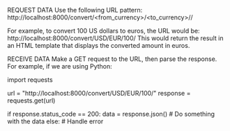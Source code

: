 REQUEST DATA
Use the following URL pattern:
http://localhost:8000/convert/<from_currency>/<to_currency>/<amount>/
  
For example, to convert 100 US dollars to euros, the URL would be:
http://localhost:8000/convert/USD/EUR/100/
This would return the result in an HTML template that displays the converted amount in euros.

RECEIVE DATA
Make a GET request to the URL, then parse the response.
For example, if we are using Python:

import requests

url = "http://localhost:8000/convert/USD/EUR/100/"
response = requests.get(url)

if response.status_code == 200:
    data = response.json()
    # Do something with the data
else:
    # Handle error
